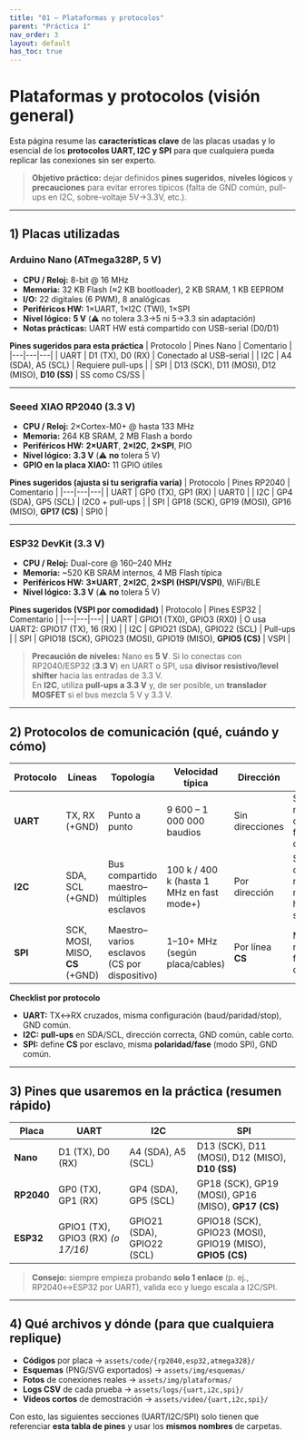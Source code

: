 ```yaml
---
title: "01 — Plataformas y protocolos"
parent: "Práctica 1"
nav_order: 3
layout: default
has_toc: true
---
```


# Plataformas y protocolos (visión general)

Esta página resume las **características clave** de las placas usadas y lo esencial de los **protocolos UART, I2C y SPI** para que cualquiera pueda replicar las conexiones sin ser experto.

> **Objetivo práctico:** dejar definidos **pines sugeridos**, **niveles lógicos** y **precauciones** para evitar errores típicos (falta de GND común, pull-ups en I2C, sobre-voltaje 5V→3.3V, etc.).

---

## 1) Placas utilizadas

### Arduino Nano (ATmega328P, 5 V)
- **CPU / Reloj:** 8-bit @ 16 MHz  
- **Memoria:** 32 KB Flash (≈2 KB bootloader), 2 KB SRAM, 1 KB EEPROM  
- **I/O:** 22 digitales (6 PWM), 8 analógicas  
- **Periféricos HW:** 1×UART, 1×I2C (TWI), 1×SPI  
- **Nivel lógico:** **5 V** (⚠️ no tolera 3.3→5 ni 5→3.3 sin adaptación)  
- **Notas prácticas:** UART HW está compartido con USB-serial (D0/D1)

**Pines sugeridos para esta práctica**
| Protocolo | Pines Nano | Comentario |
|---|---|---|
| UART | D1 (TX), D0 (RX) | Conectado al USB-serial |
| I2C | A4 (SDA), A5 (SCL) | Requiere pull-ups |
| SPI | D13 (SCK), D11 (MOSI), D12 (MISO), **D10 (SS)** | SS como CS/SS |

---

### Seeed XIAO **RP2040** (3.3 V)
- **CPU / Reloj:** 2×Cortex-M0+ @ hasta 133 MHz  
- **Memoria:** 264 KB SRAM, 2 MB Flash a bordo  
- **Periféricos HW:** **2×UART**, **2×I2C**, **2×SPI**, PIO  
- **Nivel lógico:** **3.3 V** (⚠️ **no** tolera 5 V)  
- **GPIO en la placa XIAO:** 11 GPIO útiles

**Pines sugeridos (ajusta si tu serigrafía varía)**
| Protocolo | Pines RP2040 | Comentario |
|---|---|---|
| UART | GP0 (TX), GP1 (RX) | UART0 |
| I2C | GP4 (SDA), GP5 (SCL) | I2C0 + pull-ups |
| SPI | GP18 (SCK), GP19 (MOSI), GP16 (MISO), **GP17 (CS)** | SPI0 |

---

### ESP32 DevKit (3.3 V)
- **CPU / Reloj:** Dual-core @ 160–240 MHz  
- **Memoria:** ~520 KB SRAM internos, 4 MB Flash típica  
- **Periféricos HW:** **3×UART**, **2×I2C**, **2×SPI (HSPI/VSPI)**, WiFi/BLE  
- **Nivel lógico:** **3.3 V** (⚠️ **no** tolera 5 V)

**Pines sugeridos (VSPI por comodidad)**
| Protocolo | Pines ESP32 | Comentario |
|---|---|---|
| UART | GPIO1 (TX0), GPIO3 (RX0) | O usa UART2: GPIO17 (TX), 16 (RX) |
| I2C | GPIO21 (SDA), GPIO22 (SCL) | Pull-ups |
| SPI | GPIO18 (SCK), GPIO23 (MOSI), GPIO19 (MISO), **GPIO5 (CS)** | VSPI |

> **Precaución de niveles:** Nano es **5 V**. Si lo conectas con RP2040/ESP32 (**3.3 V**) en UART o SPI, usa **divisor resistivo/level shifter** hacia las entradas de 3.3 V.  
> En **I2C**, utiliza **pull-ups a 3.3 V** y, de ser posible, un **translador MOSFET** si el bus mezcla 5 V y 3.3 V.

---

## 2) Protocolos de comunicación (qué, cuándo y cómo)

| Protocolo | Líneas | Topología | Velocidad típica | Dirección | Pros | Contras |
|---|---|---|---|---|---|---|
| **UART** | TX, RX (+GND) | Punto a punto | 9 600 – 1 000 000 baudios | Sin direcciones | Simple, muy común, fácil de depurar | No multi-nodo, timing sensible |
| **I2C** | SDA, SCL (+GND) | Bus compartido maestro–múltiples esclavos | 100 k / 400 k (hasta 1 MHz en fast mode+) | Por dirección | Solo 2 cables, multi-nodo, hot-swap | Requiere **pull-ups**, más ruido/latencia |
| **SPI** | SCK, MOSI, MISO, **CS** (+GND) | Maestro–varios esclavos (CS por dispositivo) | 1–10+ MHz (según placa/cables) | Por línea **CS** | Muy rápido, full-duplex | Más cables, un **CS** por esclavo |

**Checklist por protocolo**
- **UART:** TX↔RX cruzados, misma configuración (baud/paridad/stop), GND común.  
- **I2C:** **pull-ups** en SDA/SCL, dirección correcta, GND común, cable corto.  
- **SPI:** define **CS** por esclavo, misma **polaridad/fase** (modo SPI), GND común.

---

## 3) Pines que usaremos en la práctica (resumen rápido)

| Placa | UART | I2C | SPI |
|---|---|---|---|
| **Nano** | D1 (TX), D0 (RX) | A4 (SDA), A5 (SCL) | D13 (SCK), D11 (MOSI), D12 (MISO), **D10 (SS)** |
| **RP2040** | GP0 (TX), GP1 (RX) | GP4 (SDA), GP5 (SCL) | GP18 (SCK), GP19 (MOSI), GP16 (MISO), **GP17 (CS)** |
| **ESP32** | GPIO1 (TX), GPIO3 (RX) *(o 17/16)* | GPIO21 (SDA), GPIO22 (SCL) | GPIO18 (SCK), GPIO23 (MOSI), GPIO19 (MISO), **GPIO5 (CS)** |

> **Consejo:** siempre empieza probando **solo 1 enlace** (p. ej., RP2040↔ESP32 por UART), valida eco y luego escala a I2C/SPI.

---

## 4) Qué archivos y dónde (para que cualquiera replique)

- **Códigos** por placa → `assets/code/{rp2040,esp32,atmega328}/`  
- **Esquemas** (PNG/SVG exportados) → `assets/img/esquemas/`  
- **Fotos** de conexiones reales → `assets/img/plataformas/`  
- **Logs CSV** de cada prueba → `assets/logs/{uart,i2c,spi}/`  
- **Videos cortos** de demostración → `assets/video/{uart,i2c,spi}/`

Con esto, las siguientes secciones (UART/I2C/SPI) solo tienen que referenciar **esta tabla de pines** y usar los **mismos nombres** de carpetas.

